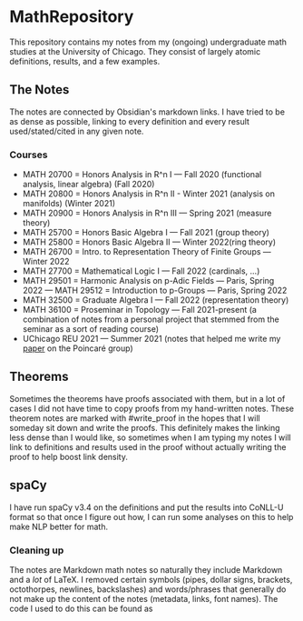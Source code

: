 # MathRepository
 
This repository contains my notes from my (ongoing) undergraduate math studies at the University of Chicago. They consist of largely atomic definitions, results, and a few examples. 

## The Notes

The notes are connected by Obsidian's markdown links. I have tried to be as dense as possible, linking to every definition and every result used/stated/cited in any given note. 

### Courses
- MATH 20700 = Honors Analysis in R^n I — Fall 2020 (functional analysis, linear algebra) (Fall 2020)
- MATH 20800 = Honors Analysis in R^n II - Winter 2021 (analysis on manifolds) (Winter 2021)
- MATH 20900 = Honors Analysis in R^n III — Spring 2021 (measure theory)
- MATH 25700 = Honors Basic Algebra I — Fall 2021 (group theory)
- MATH 25800 = Honors Basic Algebra II — Winter 2022(ring theory)
- MATH 26700 = Intro. to Representation Theory of Finite Groups — Winter 2022
- MATH 27700 = Mathematical Logic I — Fall 2022 (cardinals, ...)
- MATH 29501 = Harmonic Analysis on p-Adic Fields — Paris, Spring 2022
— MATH 29512 = Introduction to p-Groups — Paris, Spring 2022
- MATH 32500 = Graduate Algebra I — Fall 2022 (representation theory)
- MATH 36100 = Proseminar in Topology — Fall 2021-present (a combination of notes from a personal project that stemmed from the seminar as a sort of reading course)
- UChicago REU 2021 — Summer 2021 (notes that helped me write my [paper](http://math.uchicago.edu/~may/REU2021/REUPapers/Horowitz.pdf) on the Poincaré group)

## Theorems

Sometimes the theorems have proofs associated with them, but in a lot of cases I did not have time to copy proofs from my hand-written notes. These theorem notes are marked with #write_proof in the hopes that I will someday sit down and write the proofs. This definitely makes the linking less dense than I would like, so sometimes when I am typing my notes I will link to definitions and results used in the proof without actually writing the proof to help boost link density. 

## spaCy

I have run spaCy v3.4 on the definitions and put the results into CoNLL-U format so that once I figure out how, I can run some analyses on this to help make NLP better for math. 

### Cleaning up

The notes are Markdown math notes so naturally they include Markdown and a *lot* of LaTeX. I removed certain symbols (pipes, dollar signs, brackets, octothorpes, newlines, backslashes) and words/phrases that generally do not make up the content of the notes (metadata, links, font names). The code I used to do this can be found as 
